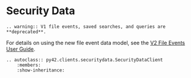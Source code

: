 # Security Data

```{eval-rst}
.. warning:: V1 file events, saved searches, and queries are **deprecated**.
```
For details on using the new file event data model, see the [V2 File Events User Guide](../userguides/v2apis.md).

```{eval-rst}
.. autoclass:: py42.clients.securitydata.SecurityDataClient
    :members:
    :show-inheritance:
```
